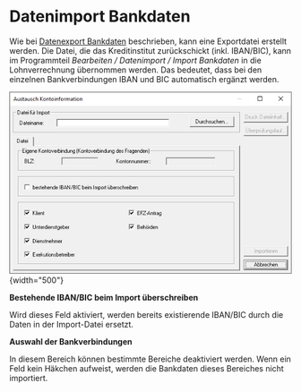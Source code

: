 # Datenimport Bankdaten

Wie bei [Datenexport Bankdaten](../Datenexport/Datenexport%20Bankdaten.md) beschrieben, kann eine Exportdatei erstellt werden. Die Datei, die das Kreditinstitut zurückschickt (inkl. IBAN/BIC), kann im Programmteil *Bearbeiten / Datenimport / Import Bankdaten* in die Lohnverrechnung übernommen werden. Das bedeutet, dass bei den einzelnen Bankverbindungen IBAN und BIC automatisch ergänzt werden.

![Image](<img/image297.png>){width="500"}

**Bestehende IBAN/BIC beim Import überschreiben**

Wird dieses Feld aktiviert, werden bereits existierende IBAN/BIC durch die Daten in der Import-Datei ersetzt.

**Auswahl der Bankverbindungen**

In diesem Bereich können bestimmte Bereiche deaktiviert werden. Wenn ein Feld kein Häkchen aufweist, werden die Bankdaten dieses Bereiches nicht importiert.